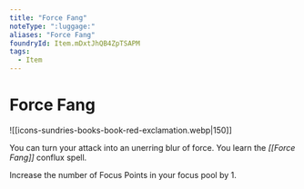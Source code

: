 ```yaml
---
title: "Force Fang"
noteType: ":luggage:"
aliases: "Force Fang"
foundryId: Item.mDxtJhQB4ZpTSAPM
tags:
  - Item
---
```


# Force Fang
![[icons-sundries-books-book-red-exclamation.webp|150]]

You can turn your attack into an unerring blur of force. You learn the _[[Force Fang]]_ conflux spell.

Increase the number of Focus Points in your focus pool by 1.

